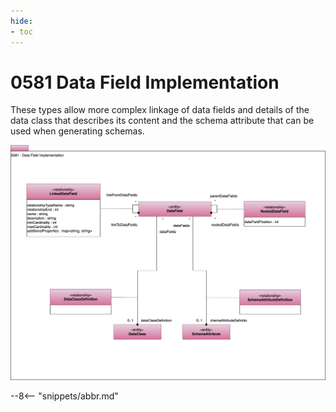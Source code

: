 ```yaml
---
hide:
- toc
---
```


<!-- SPDX-License-Identifier: CC-BY-4.0 -->
<!-- Copyright Contributors to the ODPi Egeria project. -->

# 0581 Data Field Implementation

These types allow more complex linkage of data fields and details of the data class that describes its content and the schema attribute that can be used when generating schemas.

![UML](0581-Data-Field-Implementation.svg)


--8<-- "snippets/abbr.md"